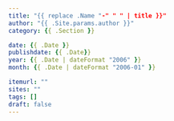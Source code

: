 ```yaml
---
title: "{{ replace .Name "-" " " | title }}"
author: "{{ .Site.params.author }}"
category: {{ .Section }}

date: {{ .Date }}
publishdate: {{ .Date}}
year: {{ .Date | dateFormat "2006" }}
month: {{ .Date | dateFormat "2006-01" }}

itemurl: ""
sites: ""
tags: []
draft: false
---
```


